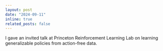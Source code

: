 ```yaml
---
layout: post
date: "2024-09-11"
inline: true
related_posts: false
---
```


I gave an invited talk at Princeton Reinforcement Learning Lab on learning generalizable policies from action-free data.